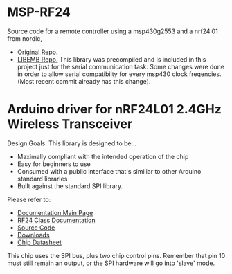MSP-RF24
===============

Source code for a remote controller using a msp430g2553 and a nrf24l01 from nordic,

* [Original Repo.](http://maniacbug.github.com/RF24)
* [LIBEMB Repo.](https://github.com/wendlers/libemb/tree/msp430-port)
This library was precompiled and is included in this project just for the serial communication task.
Some changes were done in order to allow serial compatibilty for every msp430 clock freqencies. (Most recent commit already has this change).


# Arduino driver for nRF24L01 2.4GHz Wireless Transceiver

Design Goals: This library is designed to be...

* Maximally compliant with the intended operation of the chip
* Easy for beginners to use
* Consumed with a public interface that's similiar to other Arduino standard libraries
* Built against the standard SPI library. 

Please refer to:

* [Documentation Main Page](http://maniacbug.github.com/RF24)
* [RF24 Class Documentation](http://maniacbug.github.com/RF24/classRF24.html)
* [Source Code](https://github.com/maniacbug/RF24)
* [Downloads](https://github.com/maniacbug/RF24/archives/master)
* [Chip Datasheet](http://www.nordicsemi.com/files/Product/data_sheet/nRF24L01_Product_Specification_v2_0.pdf)

This chip uses the SPI bus, plus two chip control pins.  Remember that pin 10 must still remain an output, or
the SPI hardware will go into 'slave' mode.

